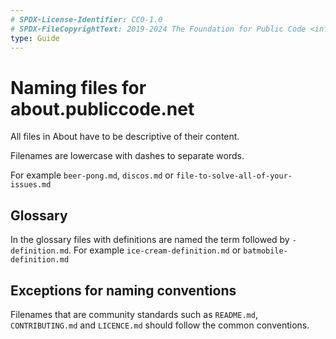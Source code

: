 ```yaml
---
# SPDX-License-Identifier: CC0-1.0
# SPDX-FileCopyrightText: 2019-2024 The Foundation for Public Code <info@publiccode.net>
type: Guide
---
```


# Naming files for about.publiccode.net

All files in About have to be descriptive of their content.

Filenames are lowercase with dashes to separate words.

For example `beer-pong.md`, `discos.md` or `file-to-solve-all-of-your-issues.md`

## Glossary

In the glossary files with definitions are named the term followed by `-definition.md`.
For example `ice-cream-definition.md` or `batmobile-definition.md`

## Exceptions for naming conventions

Filenames that are community standards such as `README.md`, `CONTRIBUTING.md` and `LICENCE.md` should follow the common conventions.
